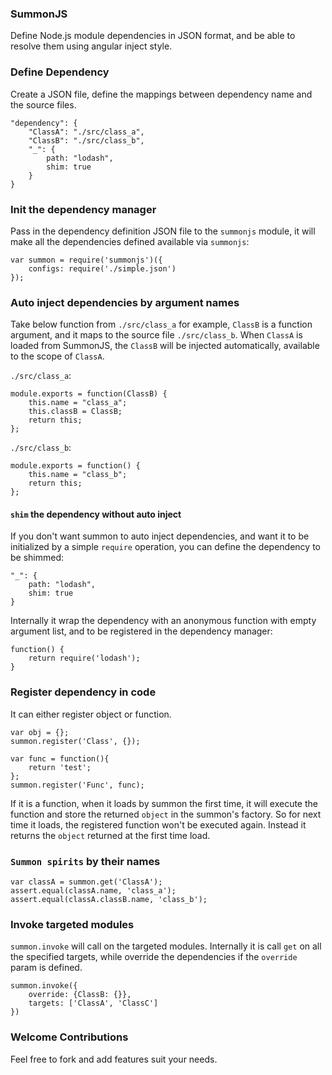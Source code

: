 ### SummonJS
Define Node.js module dependencies in JSON format, and be able to resolve them using angular inject style.

### Define Dependency
Create a JSON file, define the mappings between dependency name and the source files.
```
"dependency": {
    "ClassA": "./src/class_a",
    "ClassB": "./src/class_b",
    "_": {
        path: "lodash",
        shim: true
    }
}
```

### Init the dependency manager
Pass in the dependency definition JSON file to the `summonjs` module, it will make all the dependencies defined available via `summonjs`:

    var summon = require('summonjs')({
        configs: require('./simple.json')
    });

### Auto inject dependencies by argument names
Take below function from `./src/class_a` for example, `ClassB` is a function argument, and it maps to the source file `./src/class_b`. When `ClassA` is loaded from SummonJS, the `ClassB` will be injected automatically, available to the scope of `ClassA`.

`./src/class_a`:

    module.exports = function(ClassB) {
    	this.name = "class_a";
    	this.classB = ClassB;
    	return this;
    };

`./src/class_b`:

    module.exports = function() {
    	this.name = "class_b";
    	return this;
    };

#### `shim` the dependency without auto inject
If you don't want summon to auto inject dependencies, and want it to be initialized by a simple `require` operation, you can define the dependency to be shimmed:

    "_": {
        path: "lodash",
        shim: true
    }

Internally it wrap the dependency with an anonymous function with empty argument list, and to be registered in the dependency manager:

    function() {
        return require('lodash');
    }

### Register dependency in code
It can either register object or function.

    var obj = {};
    summon.register('Class', {});

    var func = function(){
        return 'test';
    };
    summon.register('Func', func);

If it is a function, when it loads by summon the first time, it will execute the function and store the returned `object` in the summon's factory. So for next time it loads, the registered function won't be executed again. Instead it returns the `object` returned at the first time load.

### `Summon spirits` by their names

    var classA = summon.get('ClassA');
    assert.equal(classA.name, 'class_a');
    assert.equal(classA.classB.name, 'class_b');

### Invoke targeted modules
`summon.invoke` will call on the targeted modules. Internally it is call `get` on all the specified targets, while override the dependencies if the `override` param is defined.

    summon.invoke({
        override: {ClassB: {}},
        targets: ['ClassA', 'ClassC']
    })


### Welcome Contributions
Feel free to fork and add features suit your needs.
